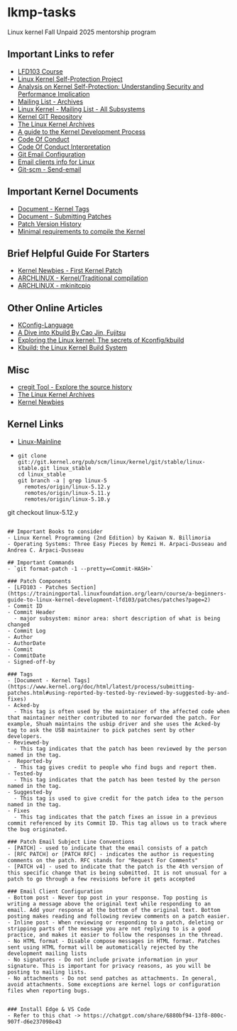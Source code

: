# lkmp-tasks
Linux kernel Fall Unpaid 2025 mentorship program

## Important Links to refer
- [LFD103 Course](https://trainingportal.linuxfoundation.org/learn/course/a-beginners-guide-to-linux-kernel-development-lfd103)
- [Linux Kernel Self-Protection Project](https://kspp.github.io/)
- [Analysis on Kernel Self-Protection: Understanding Security and Performance Implication](https://samsung.github.io/kspp-study/stack-ovfl.html)
- [Mailing List - Archives](https://lore.kernel.org/)
- [Linux Kernel - Mailing List - All Subsystems](https://subspace.kernel.org/vger.kernel.org.html)
- [Kernel GIT Repository](https://git.kernel.org/)
- [The Linux Kernel Archives](https://www.kernel.org/category/releases.html)
- [A guide to the Kernel Development Process](https://www.kernel.org/doc/html/latest/process/development-process.html)
- [Code Of Conduct](https://www.kernel.org/doc/html/latest/process/code-of-conduct.html)
- [Code Of Conduct Interpretation](https://www.kernel.org/doc/html/latest/process/code-of-conduct-interpretation.html)
- [Git Email Configuration](https://git-send-email.io/)
- [Email clients info for Linux](https://www.kernel.org/doc/html/latest/process/email-clients.html)
- [Git-scm - Send-email](https://git-scm.com/docs/git-send-email)

## Important Kernel Documents
- [Document - Kernel Tags](https://www.kernel.org/doc/html/latest/process/submitting-patches.html#using-reported-by-tested-by-reviewed-by-suggested-by-and-fixes)
- [Document - Submitting Patches](https://www.kernel.org/doc/html/latest/process/submitting-patches.html#sign-your-work-the-developer-s-certificate-of-origin)
- [Patch Version History](https://patchwork.kernel.org/patch/11163415/)
- [Minimal requirements to compile the Kernel](https://www.kernel.org/doc/html/latest/process/changes.html)

## Brief Helpful Guide For Starters
- [Kernel Newbies - First Kernel Patch](https://kernelnewbies.org/FirstKernelPatch)
- [ARCHLINUX - Kernel/Traditional compilation](https://wiki.archlinux.org/title/Kernel/Traditional_compilation)
- [ARCHLINUX - mkinitcpio](https://wiki.archlinux.org/title/Mkinitcpio)

## Other Online Articles
- [KConfig-Language](https://www.kernel.org/doc/html/v6.1/kbuild/kconfig-language.html#kconfig-language)
- [A Dive into Kbuild By Cao Jin, Fujitsu](https://events19.linuxfoundation.org/wp-content/uploads/2017/11/A-Dive-into-Kbuild-Cao-Jin-Fujitsu.pdf)
- [Exploring the Linux kernel: The secrets of Kconfig/kbuild](https://opensource.com/article/18/10/kbuild-and-kconfig)
- [Kbuild: the Linux Kernel Build System](https://www.linuxjournal.com/content/kbuild-linux-kernel-build-system)


## Misc
- [cregit Tool - Explore the source history](https://github.com/cregit/cregit)
- [The Linux Kernel Archives](https://www.kernel.org/)
- [Kernel Newbies](https://kernelnewbies.org/)

## Kernel Links
- [Linux-Mainline](https://git.kernel.org/pub/scm/linux/kernel/git/torvalds/linux.git/)
- ```shell
  git clone git://git.kernel.org/pub/scm/linux/kernel/git/stable/linux-stable.git linux_stable
  cd linux_stable
  git branch -a | grep linux-5
    remotes/origin/linux-5.12.y
    remotes/origin/linux-5.11.y
    remotes/origin/linux-5.10.y

​git checkout linux-5.12.y
```

## Important Books to consider
- Linux Kernel Programming (2nd Edition) by Kaiwan N. Billimoria
- Operating Systems: Three Easy Pieces by Remzi H. Arpaci-Dusseau and Andrea C. Arpaci-Dusseau

## Important Commands
- `git format-patch -1 --pretty=<Commit-HASH>`

### Patch Components
- [LFD103 - Patches Section](https://trainingportal.linuxfoundation.org/learn/course/a-beginners-guide-to-linux-kernel-development-lfd103/patches/patches?page=2)
- Commit ID
- Commit Header
  - major subsystem: minor area: short description of what is being changed
- Commit Log
- Author
- AuthorDate
- Commit
- CommitDate
- Signed-off-by

### Tags
- [Document - Kernel Tags](https://www.kernel.org/doc/html/latest/process/submitting-patches.html#using-reported-by-tested-by-reviewed-by-suggested-by-and-fixes)
- Acked-by
  - This tag is often used by the maintainer of the affected code when that maintainer neither contributed to nor forwarded the patch. For example, Shuah maintains the usbip driver and she uses the Acked-by tag to ask the USB maintainer to pick patches sent by other developers.
- Reviewed-by
  - This tag indicates that the patch has been reviewed by the person named in the tag.
-  Reported-by
  - This tag gives credit to people who find bugs and report them.
- Tested-by
  - This tag indicates that the patch has been tested by the person named in the tag.
- Suggested-by
  - This tag is used to give credit for the patch idea to the person named in the tag.
- Fixes
  - This tag indicates that the patch fixes an issue in a previous commit referenced by its Commit ID. This tag allows us to track where the bug originated.

### Patch Email Subject Line Conventions
- [PATCH] - used to indicate that the email consists of a patch
- [RFC PATCH] or [PATCH RFC] - indicates the author is requesting comments on the patch. RFC stands for "Request For Comments"
- [PATCH v4] - used to indicate that the patch is the 4th version of this specific change that is being submitted. It is not unusual for a patch to go through a few revisions before it gets accepted

### Email Client Configuration
- Bottom post - Never top post in your response. Top posting is writing a message above the original text while responding to an email. Add your response at the bottom of the original text. Bottom posting makes reading and following review comments on a patch easier.
- Inline post - When reviewing or responding to a patch, deleting or stripping parts of the message you are not replying to is a good practice, and makes it easier to follow the responses in the thread.
- No HTML format - Disable compose messages in HTML format. Patches sent using HTML format will be automatically rejected by the development mailing lists
- No signatures - Do not include private information in your signature. This is important for privacy reasons, as you will be posting to mailing lists.
- No attachments - Do not send patches as attachments. In general, avoid attachments. Some exceptions are kernel logs or configuration files when reporting bugs.


### Install Edge & VS Code
- Refer to this chat -> https://chatgpt.com/share/6880bf94-13f8-800c-907f-d6e237098e43
